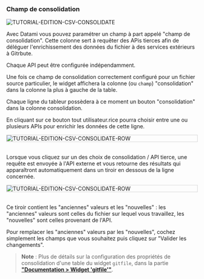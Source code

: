 ### Champ de consolidation

<div>
  <img
    alt="TUTORIAL-EDITION-CSV-CONSOLIDATE"
    src="https://raw.githubusercontent.com/multi-coop/datami-documentation-content/main/images/tutorial/edit-csv/edit-csv-consolidate.png"
    />
</div>

Avec Datami vous pouvez paramétrer un champ à part appelé "champ de consolidation". Cette colonne sert à requêter des APis tierces afin de déléguer l'enrichissement des données du fichier à des services extérieurs à Gitrbute.

Chaque API peut être configurée indépendamment.

Une fois ce champ de consolidation correctement configuré pour un fichier source particulier, le widget affichera la colonne (ou `champ`) "consolidation" dans la colonne la plus à gauche de la table.

Chaque ligne du tableur possèdera à ce moment un bouton "consolidation" <span class="icon"><i class="mdi mdi-wrench"></i></span> dans la colonne consolidation.

En cliquant sur ce bouton tout utilisateur.rice pourra choisir entre une ou plusieurs APIs pour enrichir les données de cette ligne.

<div style="border: thin solid lightgrey;">
  <img
    alt="TUTORIAL-EDITION-CSV-CONSOLIDATE-ROW"
    src="https://raw.githubusercontent.com/multi-coop/datami-documentation-content/main/images/tutorial/edit-csv/edit-csv-consolidate-row.png"
    />
</div>

<br>

Lorsque vous cliquez sur un des choix de consolidation / API tierce, une requête est envoyée à l'API externe et vous retourne des résultats qui apparaîtront automatiquement dans un tiroir en dessous de la ligne concernée.

<div style="border: thin solid lightgrey;">
  <img
    alt="TUTORIAL-EDITION-CSV-CONSOLIDATE-ROW"
    src="https://raw.githubusercontent.com/multi-coop/datami-documentation-content/main/images/tutorial/edit-csv/edit-csv-consolidate-row-result.png"
    />
</div>

<br>

Ce tiroir contient les "anciennes" valeurs et les "nouvelles" :  les "anciennes" valeurs sont celles du fichier sur lequel vous travaillez, les "nouvelles" sont celles provenant de l'API.

Pour remplacer les "anciennes" valeurs par les "nouvelles", cochez simplement les champs que vous souhaitez puis cliquez sur "Valider les changements".

> **Note** : Plus de détails sur la configuration des propriétés de consolidation d'une table du widget `gitfile`, dans la partie **["Documentation > Widget 'gitfile'"](/docs-gitfile)**.
